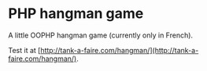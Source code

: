 PHP hangman game
================

A little OOPHP hangman game (currently only in French).

Test it at [http://tank-a-faire.com/hangman/](http://tank-a-faire.com/hangman/).